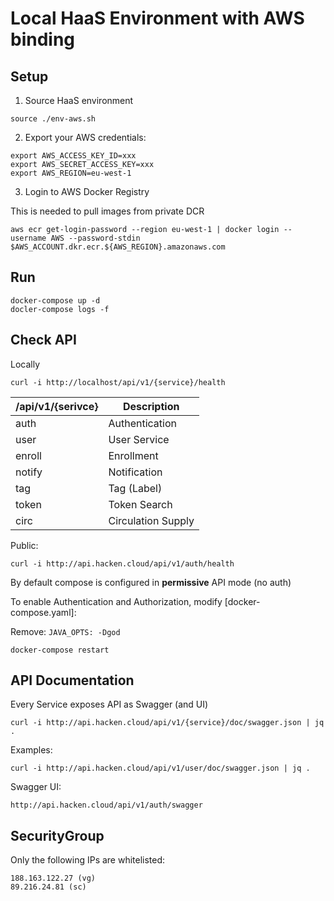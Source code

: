 # Local HaaS Environment with AWS binding

## Setup

1. Source HaaS environment

```
source ./env-aws.sh
```

2. Export your AWS credentials:

```
export AWS_ACCESS_KEY_ID=xxx
export AWS_SECRET_ACCESS_KEY=xxx
export AWS_REGION=eu-west-1
```

3. Login to AWS Docker Registry

This is needed to pull images from private DCR

```
aws ecr get-login-password --region eu-west-1 | docker login --username AWS --password-stdin $AWS_ACCOUNT.dkr.ecr.${AWS_REGION}.amazonaws.com
```

## Run

```
docker-compose up -d
docler-compose logs -f 
```

## Check API

Locally

```
curl -i http://localhost/api/v1/{service}/health
```

| /api/v1/{serivce} | Description |
| ----------- | ----------- |
| auth      | Authentication       |
| user   | User Service        |
| enroll   | Enrollment        |
| notify   | Notification        |
| tag   | Tag (Label)        |
| token   | Token Search        |
| circ   | Circulation Supply        |


Public:

```
curl -i http://api.hacken.cloud/api/v1/auth/health
```


By default compose is configured in __permissive__ API mode (no auth)

To enable Authentication and Authorization, modify [docker-compose.yaml]:

Remove: `JAVA_OPTS: -Dgod`

```
docker-compose restart
```

## API Documentation

Every Service exposes API as Swagger (and UI)

```
curl -i http://api.hacken.cloud/api/v1/{service}/doc/swagger.json | jq .
```

Examples:

```
curl -i http://api.hacken.cloud/api/v1/user/doc/swagger.json | jq .
```

Swagger UI:

```
http://api.hacken.cloud/api/v1/auth/swagger
```


## SecurityGroup

Only the following IPs are whitelisted:

```
188.163.122.27 (vg)
89.216.24.81 (sc)
```
